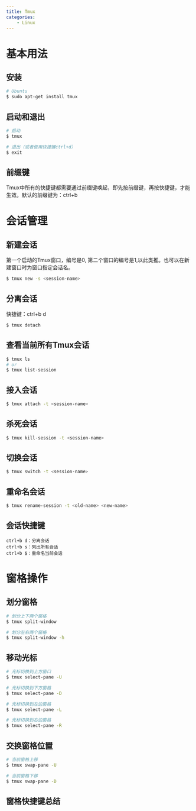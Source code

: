 ```yaml
---
title: Tmux
categories:
    - Linux
---
```

# 基本用法
## 安装
```bash
# Ubuntu
$ sudo apt-get install tmux
```
<!--more-->
## 启动和退出
```bash
# 启动
$ tmux

# 退出（或者使用快捷键ctrl+d）
$ exit
```

## 前缀键
Tmux中所有的快捷键都需要通过前缀键唤起，即先按前缀键，再按快捷键，才能生效。默认的前缀键为：ctrl+b

# 会话管理
## 新建会话
第一个启动的Tmux窗口，编号是0, 第二个窗口的编号是1,以此类推。也可以在新建窗口时为窗口指定会话名。
```bash
$ tmux new -s <session-name>
```

## 分离会话
快捷键：ctrl+b d
```bash
$ tmux detach
```

## 查看当前所有Tmux会话
```bash
$ tmux ls
# or
$ tmux list-session
```

## 接入会话
```bash
$ tmux attach -t <session-name>
```

## 杀死会话
```bash
$ tmux kill-session -t <session-name>
```

## 切换会话
```bash
$ tmux switch -t <session-name>
```

## 重命名会话
```bash
$ tmux rename-session -t <old-name> <new-name>
```

## 会话快捷键
```
ctrl+b d：分离会话
ctrl+b s：列出所有会话
ctrl+b $：重命名当前会话
```

# 窗格操作
## 划分窗格
```bash
# 划分上下两个窗格
$ tmux split-window

# 划分左右两个窗格
$ tmux split-window -h
```

## 移动光标
```bash
# 光标切换到上方窗口
$ tmux select-pane -U

# 光标切换到下方窗格
$ tmux select-pane -D

# 光标切换到左边窗格
$ tmux select-pane -L

# 光标切换到右边窗格
$ tmux select-pane -R
```

## 交换窗格位置
```bash
# 当前窗格上移
$ tmux swap-pane -U

# 当前窗格下移
$ tmux swap-pane -D
```

## 窗格快捷键总结
```

```























